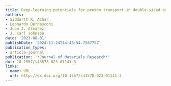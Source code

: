 ```yaml
---
title: Deep-learning potentials for proton transport in double-sided graphanol
authors:
- Siddarth K. Achar
- Leonardo Bernasconi
- Juan J. Alvarez
- J. Karl Johnson
date: '2023-08-01'
publishDate: '2024-11-24T14:48:54.758775Z'
publication_types:
- article-journal
publication: '*Journal of Materials Research*'
doi: 10.1557/s43578-023-01141-3
links:
- name: URL
  url: http://dx.doi.org/10.1557/s43578-023-01141-3
---
```

